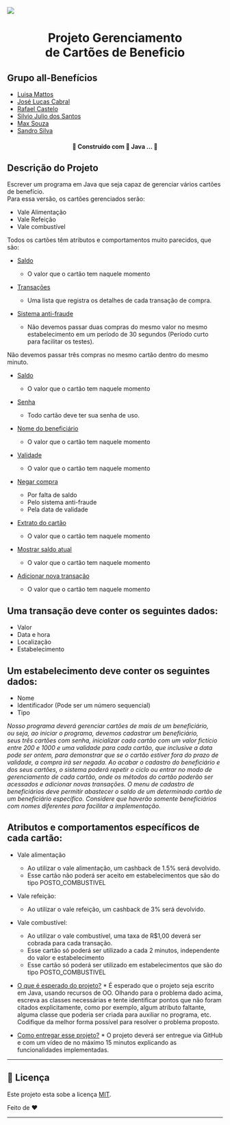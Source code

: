 <img src="https://user-images.githubusercontent.com/49214236/133658727-a471666f-4b00-48cb-b010-33953ff6a55a.png">

<!-- # All-Benefícios -->

<h1 align="center">Projeto Gerenciamento </br> de Cartões de Beneficio </h1>

 ## Grupo all-Benefícios
 
 <!--ts-->
* [Luisa Mattos](https://github.com/LuisaMenezesDeMattos)
* [José Lucas Cabral](https://github.com/zeth-I)
* [Rafael Castelo](https://github.com/CasteloRafael)
* [Silvio Julio dos Santos](https://github.com/SilvioJulio)
* [Max Souza](https://github.com/MaxSouza88)
* [Sandro Silva](https://github.com/silvasandro)

<!-- 

   * Rafael - https://github.com/CasteloRafael
   * Luisa Menezes - https://github.com/LuisaMenezesDeMattos
   * Max Souza - https://github.com/MaxSouza88
   * Silvio - https://github.com/SilvioJulio
   * José - https://github.com/zeth-I
   * Sandro Silva - @https://github.com/silvasandro
 -->

<!--te-->

<h4 align="center"> 
	🚧  Construído com 🚀 Java ...  🚧
</h4>


## Descrição do Projeto
<p align="left">
Escrever um programa em Java que seja capaz de gerenciar vários cartões de benefício. </br> Para essa versão, os cartões gerenciados serão:
</p>
 
 <!--ts-->
   * Vale Alimentação
   * Vale Refeição
   * Vale combustível
<!--te-->

<p align="left">
Todos os cartões têm atributos e comportamentos muito parecidos, que são:
</p>



<!--ts-->
  
   * [Saldo](#Saldo)
      * O valor que o cartão tem naquele momento
      
      
   * [Transações](#Transações)
      * Uma lista que registra os detalhes de cada transação de compra.
           
      
   * [Sistema anti-fraude](#Sistema-anti-fraude)
      * Não devemos passar duas compras do mesmo valor no mesmo estabelecimento em um período de 30 segundos (Período curto para facilitar os testes).
	
Não devemos passar três compras no mesmo cartão dentro do mesmo minuto.

 * [Saldo](#Saldo)
      * O valor que o cartão tem naquele momento
      

 * [Senha](#Senha)
      * Todo cartão deve ter sua senha de uso.


 * [Nome do beneficiário](#Nome-do-beneficiário)
      * O valor que o cartão tem naquele momento


 * [Validade](#Validade)
      * O valor que o cartão tem naquele momento


 * [Negar compra](#Negar-compra)
      * Por falta de saldo
      * Pelo sistema anti-fraude
      * Pela data de validade


 * [Extrato do cartão](#)
      * O valor que o cartão tem naquele momento


 * [Mostrar saldo atual](#)
      * O valor que o cartão tem naquele momento


 * [Adicionar nova transação](#)
      * O valor que o cartão tem naquele momento


## Uma transação deve conter os seguintes dados:
 * Valor
 * Data e hora
 * Localização
 * Estabelecimento



## Um estabelecimento deve conter os seguintes dados:

 * Nome
 * Identificador (Pode ser um número sequencial)
 * Tipo


<i> 
	Nosso programa deverá gerenciar cartões de mais de um beneficiário, </br> ou seja, ao iniciar o programa, devemos cadastrar um beneficiário,</br> seus três cartões com senha, inicializar cada cartão com um valor fictício entre 200 e 1000 e uma validade para cada cartão, que inclusive a data pode ser ontem, para demonstrar que se o cartão estiver fora do prazo de validade, a compra irá ser negada. Ao acabar o cadastro do beneficiário e dos seus cartões, o sistema poderá repetir o ciclo ou entrar no modo de gerenciamento de cada cartão, onde os métodos do cartão poderão ser acessados e adicionar novas transações.
O menu de cadastro de beneficiários deve permitir abastecer o saldo de um determinado cartão de um beneficiário específico. Considere que haverão somente beneficiários com nomes diferentes para facilitar a implementação.

</i>

## Atributos e comportamentos específicos de cada cartão:

* Vale alimentação
	* Ao utilizar o vale alimentação, um cashback de 1.5% será devolvido.
	* Esse cartão não poderá ser aceito em estabelecimentos que são do tipo POSTO_COMBUSTIVEL
       

* Vale refeição:
	* Ao utilizar o vale refeição, um cashback de 3% será devolvido.

* Vale combustível:
	* Ao utilizar o vale combustível, uma taxa de R$1,00 deverá ser cobrada para cada transação.
	* Esse cartão só poderá ser utilizado a cada 2 minutos, independente do valor e estabelecimento
	* Esse cartão só poderá ser utilizado em estabelecimentos que são do tipo POSTO_COMBUSTIVEL

* [O que é esperado do projeto?](#)
      * É esperado que o projeto seja escrito em Java, usando recursos de OO. Olhando para o problema dado acima, escreva as classes necessárias e tente identificar pontos que não foram citados explicitamente, como por exemplo, algum atributo faltante, alguma classe que poderia ser criada para auxiliar no programa, etc. Codifique da melhor forma possível para resolver o problema proposto.



* [Como entregar esse projeto?](#)
      * O projeto deverá ser entregue via GitHub e com um vídeo de no máximo 15 minutos explicando as funcionalidades implementadas.


<!--te-->



---

## 📝 Licença

Este projeto esta sobe a licença [MIT](./LICENSE).

Feito de ❤️ 

---



